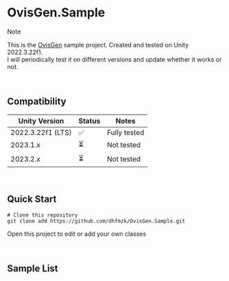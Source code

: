 # OvisGen.Sample

>[!NOTE]
>This is the [OvisGen](https://github.com/dhfmzk/OvisGen) sample project. Created and tested on Unity 2022.3.22f1.  
>I will periodically test it on different versions and update whether it works or not.
 
<br>

## Compatibility
| Unity Version     | Status | Notes        |
|-------------------|--------|--------------|
| 2022.3.22f1 (LTS) | ✅     | Fully tested |
| 2023.1.x          | ⏳     | Not tested   |
| 2023.2.x          | ⏳     | Not tested   |
 
<br>

## Quick Start
```shell
# Clone this repository
git clone add https://github.com/dhfmzk/OvisGen.Sample.git
```
Open this project to edit or add your own classes

<br>

## Sample List

<br>


